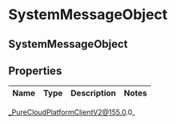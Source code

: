 # SystemMessageObject

## SystemMessageObject

## Properties

|Name | Type | Description | Notes|
|------------ | ------------- | ------------- | -------------|



_PureCloudPlatformClientV2@155.0.0_
